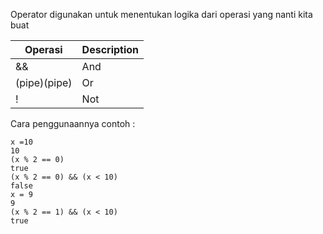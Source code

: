 Operator digunakan untuk menentukan logika dari operasi yang nanti kita buat

| Operasi | Description |
| ----------- | ----------- |
| && | And |
| (pipe)(pipe) | Or |
| ! | Not |

Cara penggunaannya contoh :
```
x =10
10
(x % 2 == 0)
true
(x % 2 == 0) && (x < 10)
false
x = 9
9
(x % 2 == 1) && (x < 10)
true
```
